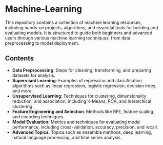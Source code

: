 # Machine-Learning




This repository contains a collection of machine learning resources, including hands-on projects, algorithms, and essential tools for building and evaluating models. It is structured to guide both beginners and advanced users through various machine learning techniques, from data preprocessing to model deployment.

## Contents

- **Data Preprocessing**: Steps for cleaning, transforming, and preparing datasets for analysis.
- **Supervised Learning**: Examples of regression and classification algorithms such as linear regression, logistic regression, decision trees, and more.
- **Unsupervised Learning**: Techniques for clustering, dimensionality reduction, and association, including K-Means, PCA, and hierarchical clustering.
- **Feature Engineering and Selection**: Methods like RFE, feature scaling, and encoding techniques.
- **Model Evaluation**: Metrics and techniques for evaluating model performance, including cross-validation, accuracy, precision, and recall.
- **Advanced Topics**: Topics such as ensemble methods, deep learning, natural language processing, and time series analysis.
